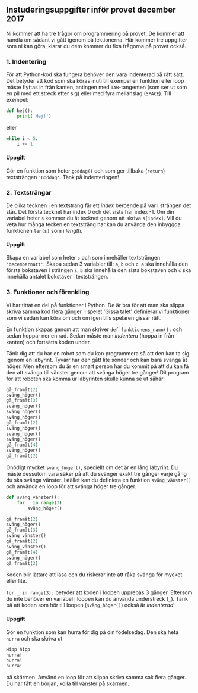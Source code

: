 ## Instuderingsuppgifter inför provet december 2017

Ni kommer att ha tre frågor om programmering på provet. De kommer att handla om sådant vi gått igenom på lektionerna. Här kommer tre uppgifter som ni kan göra, klarar du dem kommer du fixa frågorna på provet också.

### 1. Indentering
För att Python-kod ska fungera behöver den vara indenterad på rätt sätt. Det betyder att kod som ska köras inuti till exempel en funktion eller loop måste flyttas in från kanten, antingen med `TAB`-tangenten (som ser ut som en pil med ett streck efter sig) eller med fyra mellanslag (`SPACE`). Till exempel:

```python
def hej():
	print('Hej!')
```

eller

```python
while i < 5:
	i += 1
```

#### Uppgift
Gör en funktion som heter `goddag()` och som ger tillbaka (`return`) textsträngen `'Goddag'`. Tänk på indenteringen!

### 2. Textsträngar
De olika tecknen i en textsträng får ett *index* beroende på var i strängen det står. Det första tecknet har index 0 och det sista har index -1. Om din variabel heter `s` kommer du åt tecknet genom att skriva `s[index]`. Vill du veta hur många tecken en textsträng har kan du använda den inbyggda funktionen `len(s)` som i *length*.

#### Uppgift
Skapa en variabel som heter `s` och som innehåller textsträngen `'decembernatt'`. Skapa sedan 3 variabler till: `a`, `b` och `c`. `a` ska innehålla den första bokstaven i strängen `s`, `b` ska innehålla den sista bokstaven och `c` ska innehålla antalet bokstäver i textsträngen.

### 3. Funktioner och förenkling
Vi har tittat en del på funktioner i Python. De är bra för att man ska slippa skriva samma kod flera gånger. I spelet 'Gissa talet' definierar vi funktioner som vi sedan kan köra om och om igen tills spelaren gissar rätt.

En funktion skapas genom att man skriver `def funktionens_namn():` och sedan hoppar ner en rad. Sedan måste man *indentera* (hoppa in från kanten) och fortsätta koden under.

Tänk dig att du har en robot som du kan programmera så att den kan ta sig igenom en labyrint. Tyvärr har den gått lite sönder och kan bara svänga åt höger. Men eftersom du är en smart person har du kommit på att du kan få den att svänga till vänster genom att svänga höger tre gånger! Dit program för att roboten ska komma ur labyrinten skulle kunna se ut såhär:

```python
gå_framåt(2)
sväng_höger()
gå_framåt(3)
sväng_höger() 
sväng_höger() 
sväng_höger()
gå_framåt(2)
sväng_höger() 
sväng_höger() 
sväng_höger()
gå_framåt(4) 
sväng_höger()
gå_framåt(2)
```

Onödigt mycket `sväng_höger()`, speciellt om det är en lång labyrint. Du måste dessutom vara säker på att du svänger exakt tre gånger varje gång du ska svänga vänster. Istället kan du definiera en funktion `sväng_vänster()` och använda en loop för att svänga höger tre gånger.

```python
def sväng_vänster():
	for _ in range(3):
		sväng_höger()

gå_framåt(2)
sväng_höger()
gå_framåt(3)
sväng_vänster()
gå_framåt(2)
sväng_vänster()
gå_framåt(4) 
sväng_höger()
gå_framåt(2)
```

Koden blir lättare att läsa och du riskerar inte att råka svänga för mycket eller lite. 

`for _ in range(3):` betyder att koden i loopen upprepas 3 gånger. Eftersom du inte behöver en variabel i loopen kan du använda understreck (`_`). Tänk på att koden som hör till loopen (`sväng_höger()`) också är *indenterad*!

#### Uppgift
Gör en funktion som kan hurra för dig på din födelsedag. Den ska heta `hurra` och ska skriva ut 

```python
Hipp hipp 
hurra!
hurra!
hurra!
``` 

på skärmen. Använd en loop för att slippa skriva samma sak flera gånger. Du har fått en början, kolla till vänster på skärmen.